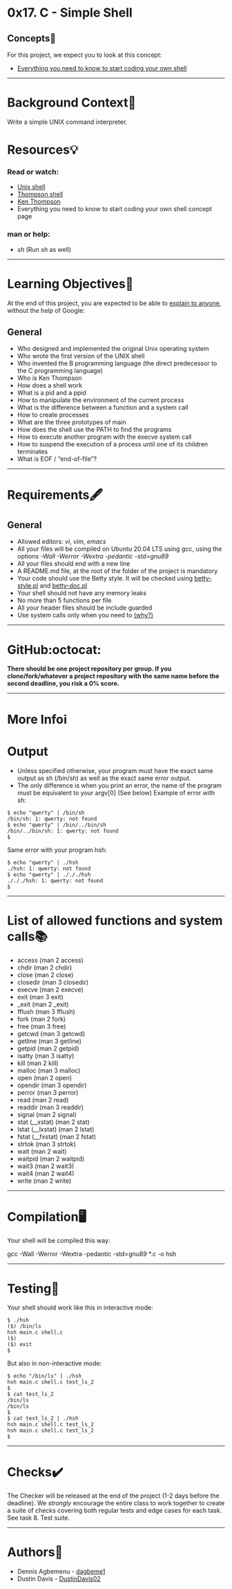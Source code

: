 # 0x17. C - Simple Shell

## Concepts:thought_balloon:
For this project, we expect you to look at this concept:
* [Everything you need to know to start coding your own shell](https://intranet.hbtn.io/concepts/767)

---
# Background Context:closed_book:
Write a simple UNIX command interpreter.
# Resources:bulb:
### Read or watch:
* [Unix shell](https://en.wikipedia.org/wiki/Unix_shell)
* [Thompson shell](https://en.wikipedia.org/wiki/Thompson_shell)
* [Ken Thompson](https://en.wikipedia.org/wiki/Ken_Thompson)
* Everything you need to know to start coding your own shell concept page
### man or help:
* *sh* (Run *sh* as well)

---
# Learning Objectives:blue_book:
At the end of this project, you are expected to be able to [explain to anyone](https://fs.blog/feynman-learning-technique/), without the help of Google:
## General
* Who designed and implemented the original Unix operating system
* Who wrote the first version of the UNIX shell
* Who invented the B programming language (the direct predecessor to the C programming language)
* Who is Ken Thompson
* How does a shell work
* What is a pid and a ppid
* How to manipulate the environment of the current process
* What is the difference between a function and a system call
* How to create processes
* What are the three prototypes of main
* How does the shell use the PATH to find the programs
* How to execute another program with the execve system call
* How to suspend the execution of a process until one of its children terminates
* What is EOF / “end-of-file”?

---
# Requirements:fountain_pen:
## General
* Allowed editors: *vi*, *vim*, *emacs*
* All your files will be compiled on Ubuntu 20.04 LTS using gcc, using the options *-Wall -Werror -Wextra -pedantic -std=gnu89*
* All your files should end with a new line
* A README.md file, at the root of the folder of the project is mandatory
* Your code should use the Betty style. It will be checked using [betty-style.pl](https://github.com/holbertonschool/Betty/blob/master/betty-style.pl) and [betty-doc.pl](https://github.com/holbertonschool/Betty/blob/master/betty-doc.pl)
* Your shell should not have any memory leaks
* No more than 5 functions per file
* All your header files should be include guarded
* Use system calls only when you need to [(why?)](https://www.quora.com/Why-are-system-calls-expensive-in-operating-systems)

---
# GitHub:octocat:
**There should be one project repository per group. If you clone/fork/whatever a project repository with the same name before the second deadline, you risk a 0% score.**

---
# More Info:information_source:
# Output
* Unless specified otherwise, your program must have the exact same output as sh (/bin/sh) as well as the exact same error output.
* The only difference is when you print an error, the name of the program must be equivalent to your argv[0] (See below)
Example of error with sh:
```
$ echo "qwerty" | /bin/sh
/bin/sh: 1: qwerty: not found
$ echo "qwerty" | /bin/../bin/sh
/bin/../bin/sh: 1: qwerty: not found
$
```
Same error with your program hsh:
```
$ echo "qwerty" | ./hsh
./hsh: 1: qwerty: not found
$ echo "qwerty" | ./././hsh
./././hsh: 1: qwerty: not found
$
```
---
# List of allowed functions and system calls:books:
* access (man 2 access)
* chdir (man 2 chdir)
* close (man 2 close)
* closedir (man 3 closedir)
* execve (man 2 execve)
* exit (man 3 exit)
* _exit (man 2 _exit)
* fflush (man 3 fflush)
* fork (man 2 fork)
* free (man 3 free)
* getcwd (man 3 getcwd)
* getline (man 3 getline)
* getpid (man 2 getpid)
* isatty (man 3 isatty)
* kill (man 2 kill)
* malloc (man 3 malloc)
* open (man 2 open)
* opendir (man 3 opendir)
* perror (man 3 perror)
* read (man 2 read)
* readdir (man 3 readdir)
* signal (man 2 signal)
* stat (__xstat) (man 2 stat)
* lstat (__lxstat) (man 2 lstat)
* fstat (__fxstat) (man 2 fstat)
* strtok (man 3 strtok)
* wait (man 2 wait)
* waitpid (man 2 waitpid)
* wait3 (man 2 wait3)
* wait4 (man 2 wait4)
* write (man 2 write)

---
# Compilation:desktop_computer:
Your shell will be compiled this way:

gcc -Wall -Werror -Wextra -pedantic -std=gnu89 *.c -o hsh

---
# Testing:test_tube:
Your shell should work like this in interactive mode:
```
$ ./hsh
($) /bin/ls
hsh main.c shell.c
($)
($) exit
$
```
But also in non-interactive mode:
```
$ echo "/bin/ls" | ./hsh
hsh main.c shell.c test_ls_2
$
$ cat test_ls_2
/bin/ls
/bin/ls
$
$ cat test_ls_2 | ./hsh
hsh main.c shell.c test_ls_2
hsh main.c shell.c test_ls_2
$
```
---
# Checks:heavy_check_mark:
The Checker will be released at the end of the project (1-2 days before the deadline). We *strongly* encourage the entire class to work together to create a suite of checks covering both regular tests and edge cases for each task. See task 8. Test suite.

---
# Authors:scroll:
* Dennis Agbemenu - [dagbeme1](https://github.com/dagbeme1)
* Dustin Davis - [DustinDavis02](https://github.com/DustinDavis02)